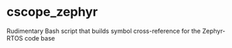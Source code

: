 # cscope_zephyr
Rudimentary Bash script that builds symbol cross-reference for the Zephyr-RTOS code base
